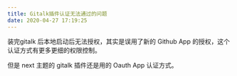 ```yaml
---
title: Gitalk插件认证无法通过的问题
date: 2020-04-27 17:19:25
---
```

装完gitalk 后本地启动后无法授权，其实是误用了新的 Github App 的授权，这个认证方式有更多更细的权限控制。

但是 next 主题的 gitalk 插件还是用的 Oauth App 认证方式。
